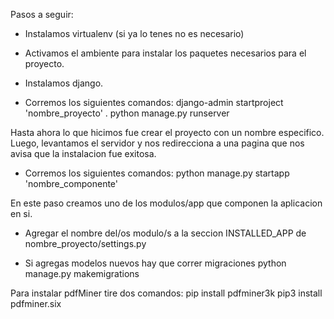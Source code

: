 Pasos a seguir:

- Instalamos virtualenv (si ya lo tenes no es necesario)

- Activamos el ambiente para instalar los paquetes necesarios para el proyecto.

- Instalamos django.

- Corremos los siguientes comandos:
django-admin startproject 'nombre_proyecto' . 
python manage.py runserver

Hasta ahora lo que hicimos fue crear el proyecto con un nombre especifico. Luego, levantamos el servidor y nos redirecciona a una pagina que nos avisa que la instalacion fue exitosa.

- Corremos los siguientes comandos:
python manage.py startapp 'nombre_componente'

En este paso creamos uno de los modulos/app que componen la aplicacion en si. 

- Agregar el nombre del/os modulo/s a la seccion INSTALLED_APP de nombre_proyecto/settings.py

- Si agregas modelos nuevos hay que correr migraciones 
python manage.py makemigrations


Para instalar pdfMiner tire dos comandos:
pip install pdfminer3k
pip3 install pdfminer.six